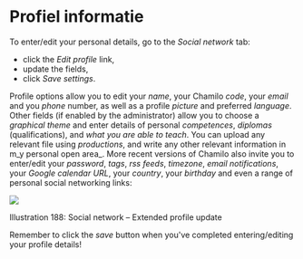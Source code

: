 # Profiel informatie

To enter/edit your personal details, go to the _Social network_ tab:

* click the _Edit profile_ link,
* update the fields,
* click _Save settings_.

Profile options allow you to edit your _name_, your Chamilo _code_, your _email_ and you _phone_ number, as well as a profile _picture_ and preferred _language_. Other fields \(if enabled by the administrator\) allow you to choose a _graphical theme_ and enter details of personal _competences_, _diplomas_ \(qualifications\), and _what you are able to teach_. You can upload any relevant file using _productions_, and write any other relevant information in m_y personal open area_. More recent versions of Chamilo also invite you to enter/edit your _password_, _tags_, _rss_ _feeds_, _timezone_, _email_ _notifications_, your _Google calendar URL_, your _country_, your _birthday_ and even a range of personal social networking links:

![](../../.gitbook/assets/graphics339%20%283%29.png)

Illustration 188: Social network – Extended profile update

Remember to click the _save_ button when you've completed entering/editing your profile details!

